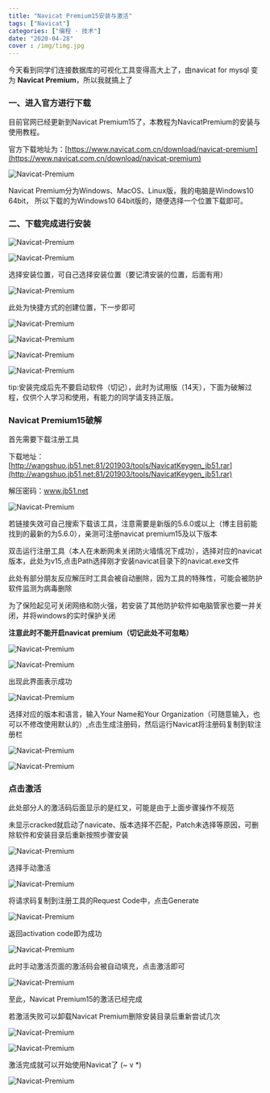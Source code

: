 ```yaml
---
title: "Navicat Premium15安装与激活"
tags: ["Navicat"]
categories: ["编程 · 技术"]
date: "2020-04-28"
cover : /img/timg.jpg
---
```


今天看到同学们连接数据库的可视化工具变得高大上了，由navicat for mysql 变为 **Navicat Premium**，所以我就搞上了

### 一、进入官方进行下载

目前官网已经更新到Navicat Premium15了，本教程为NavicatPremium的安装与使用教程。

官方下载地址为：[https://www.navicat.com.cn/download/navicat-premium](https://www.navicat.com.cn/download/navicat-premium)

![Navicat-Premium](https://wangxs020202.gitee.io/images/me/Navicat-Premium1.png)

Navicat Premium分为Windows、MacOS、Linux版，我的电脑是Windows10 64bit， 所以下载的为Windows10 64bit版的，随便选择一个位置下载即可。

### 二、下载完成进行安装

![Navicat-Premium](https://wangxs020202.gitee.io/images/me/Navicat-Premium2.png)

![Navicat-Premium](https://wangxs020202.gitee.io/images/me/Navicat-Premium3.png)

选择安装位置，可自己选择安装位置（要记清安装的位置，后面有用）

![Navicat-Premium](https://wangxs020202.gitee.io/images/me/Navicat-Premium4.png)

此处为快捷方式的创建位置，下一步即可

![Navicat-Premium](https://wangxs020202.gitee.io/images/me/Navicat-Premium5.png)

![Navicat-Premium](https://wangxs020202.gitee.io/images/me/Navicat-Premium6.png)

![Navicat-Premium](https://wangxs020202.gitee.io/images/me/Navicat-Premium7.png)

![Navicat-Premium](https://wangxs020202.gitee.io/images/me/Navicat-Premium8.png)

tip:安装完成后先不要启动软件（切记），此时为试用版（14天），下面为破解过程，仅供个人学习和使用，有能力的同学请支持正版。

### Navicat Premium15破解

首先需要下载注册工具

下载地址：[http://wangshuo.jb51.net:81/201903/tools/NavicatKeygen_jb51.rar](http://wangshuo.jb51.net:81/201903/tools/NavicatKeygen_jb51.rar)

解压密码：www.jb51.net

![Navicat-Premium](https://wangxs020202.gitee.io/images/me/Navicat-Premium9.png)

若链接失效可自己搜索下载该工具，注意需要是新版的5.6.0或以上（博主目前能找到的最新的为5.6.0），亲测可注册navicat premium15及以下版本

双击运行注册工具（本人在未断网未关闭防火墙情况下成功），选择对应的navicat版本，此处为v15,点击Path选择刚才安装navicat目录下的navicat.exe文件

此处有部分朋友反应解压时工具会被自动删除，因为工具的特殊性，可能会被防护软件监测为病毒删除

为了保险起见可关闭网络和防火强，若安装了其他防护软件如电脑管家也要一并关闭，并将windows的实时保护关闭

**注意此时不能开启navicat premium（切记此处不可忽略）**

![Navicat-Premium](https://wangxs020202.gitee.io/images/me/Navicat-Premium10.png)

![Navicat-Premium](https://wangxs020202.gitee.io/images/me/Navicat-Premium11.png)

出现此界面表示成功

![Navicat-Premium](https://wangxs020202.gitee.io/images/me/Navicat-Premium12.png)

选择对应的版本和语言，输入Your Name和Your Organization（可随意输入，也可以不修改使用默认的）,点击生成注册码，然后运行Navicat将注册码复制到软注册栏

![Navicat-Premium](https://wangxs020202.gitee.io/images/me/Navicat-Premium13.png)

![Navicat-Premium](https://wangxs020202.gitee.io/images/me/Navicat-Premium14.png)

### 点击激活

此处部分人的激活码后面显示的是红叉，可能是由于上面步骤操作不规范

未显示cracked就启动了navicate、版本选择不匹配，Patch未选择等原因，可删除软件和安装目录后重新按照步骤安装

![Navicat-Premium](https://wangxs020202.gitee.io/images/me/Navicat-Premium15.png)

选择手动激活

![Navicat-Premium](https://wangxs020202.gitee.io/images/me/Navicat-Premium16.png)

将请求码复制到注册工具的Request Code中，点击Generate

![Navicat-Premium](https://wangxs020202.gitee.io/images/me/Navicat-Premium17.png)

返回activation code即为成功

![Navicat-Premium](https://wangxs020202.gitee.io/images/me/Navicat-Premium18.png)

此时手动激活页面的激活码会被自动填充，点击激活即可

![Navicat-Premium](https://wangxs020202.gitee.io/images/me/Navicat-Premium19.png)

至此，Navicat Premium15的激活已经完成

若激活失败可以卸载Navicat Premium删除安装目录后重新尝试几次

![Navicat-Premium](https://wangxs020202.gitee.io/images/me/Navicat-Premium20.png)

![Navicat-Premium](https://wangxs020202.gitee.io/images/me/Navicat-Premium21.png)

激活完成就可以开始使用Navicat了 (~ v *)

![Navicat-Premium](https://wangxs020202.gitee.io/images/me/Navicat-Premium22.png)